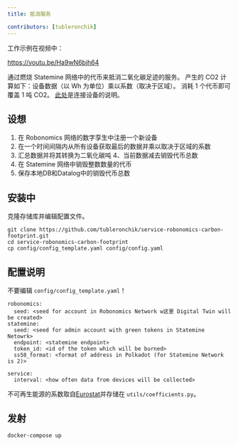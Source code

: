 ```yaml
---
title: 抵消服务

contributors: [tubleronchik]
---
```


工作示例在视频中：

https://youtu.be/Ha9wN6bjh64

通过燃烧 Statemine 网络中的代币来抵消二氧化碳足迹的服务。
产生的 CO2 计算如下：设备数据（以 Wh 为单位）乘以系数（取决于区域）。 消耗 1 个代币即可覆盖 1 吨 CO2。 [此处](/docs/carbon-footprint-sensor)是连接设备的说明。

## 设想

1. 在 Robonomics 网络的数字孪生中注册一个新设备
2. 在一个时间间隔内从所有设备获取最后的数据并乘以取决于区域的系数
3. 汇总数据并将其转换为二氧化碳吨
4、当前数据减去销毁代币总数
5. 在 Statemine 网络中销毁整数数量的代币
6. 保存本地DB和Datalog中的销毁代币总数 


## 安装中

克隆存储库并编辑配置文件。

```
git clone https://github.com/tubleronchik/service-robonomics-carbon-footprint.git
cd service-robonomics-carbon-footprint
cp config/config_template.yaml config/config.yaml 
```

## 配置说明

不要编辑 `config/config_template.yaml`！

```
robonomics:
  seed: <seed for account in Robonomics Network w这里 Digital Twin will be created>
statemine:
  seed: <seed for admin account with green tokens in Statemine Netowrk>
  endpoint: <statemine endpoint>
  token_id: <id of the token which will be burned>
  ss58_format: <format of address in Polkadot (for Statemine Network is 2)>

service:
  interval: <how often data from devices will be collected>
```

不可再生能源的系数取自[Eurostat](https://ec.europa.eu/eurostat/statistics-explained/index.php?title=File:Renewable_energy_2020_infographic_18-01-2022.jpg)并存储在 `utils/coefficients.py`。

## 发射

```
docker-compose up
```
